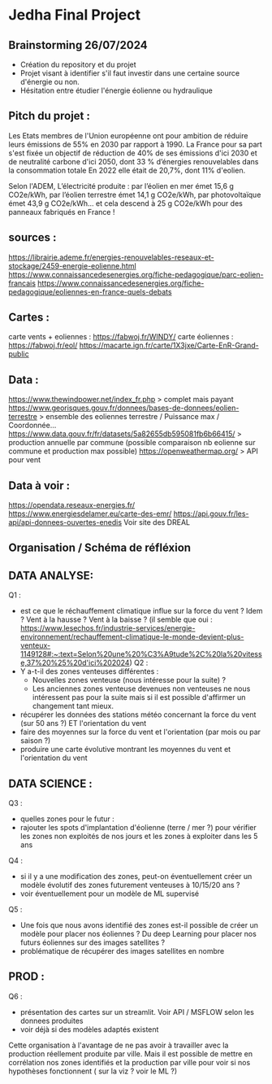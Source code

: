 # Jedha Final Project

## Brainstorming 26/07/2024

* Création du repository et du projet
* Projet visant à identifier s'il faut investir dans une certaine source d'énergie ou non.
* Hésitation entre étudier l'énergie éolienne ou hydraulique

## Pitch du projet :

Les Etats membres de l'Union européenne ont pour ambition de réduire leurs émissions de 55% en 2030 par rapport à 1990. 
La France pour sa part s'est fixée un objectif de réduction de 40% de ses émissions d'ici 2030 et de neutralité carbone d'ici 2050, dont 33 % d’énergies renouvelables dans la consommation totale
En 2022 elle était de 20,7%, dont 11% d'eolien.

Selon l'ADEM, L’électricité produite :
par l’éolien en mer émet 15,6 g CO2e/kWh, 
par l’éolien terrestre émet 14,1 g CO2e/kWh,
par photovoltaïque émet 43,9 g CO2e/kWh… et cela descend à 25 g CO2e/kWh pour des panneaux fabriqués en France !


## sources : 
https://librairie.ademe.fr/energies-renouvelables-reseaux-et-stockage/2459-energie-eolienne.html
https://www.connaissancedesenergies.org/fiche-pedagogique/parc-eolien-francais
https://www.connaissancedesenergies.org/fiche-pedagogique/eoliennes-en-france-quels-debats

## Cartes :
carte vents + eoliennes : https://fabwoj.fr/WINDY/
carte éoliennes  : https://fabwoj.fr/eol/
https://macarte.ign.fr/carte/1X3jxe/Carte-EnR-Grand-public

## Data :
https://www.thewindpower.net/index_fr.php > complet mais payant
https://www.georisques.gouv.fr/donnees/bases-de-donnees/eolien-terrestre > ensemble des eoliennes terrestre / Puissance max / Coordonnée...
https://www.data.gouv.fr/fr/datasets/5a82655db595081fb6b66415/ > production annuelle par commune (possible comparaison nb eolienne sur commune et production max possible)
https://openweathermap.org/ > API pour vent

## Data à voir :
https://opendata.reseaux-energies.fr/
https://www.energiesdelamer.eu/carte-des-emr/
https://api.gouv.fr/les-api/api-donnees-ouvertes-enedis
Voir site des DREAL

## Organisation / Schéma de réfléxion
## DATA ANALYSE:
Q1 : 
- est ce que le réchauffement climatique influe sur la force du vent ? Idem ? Vent à la hausse ? Vent à la baisse ? (il semble que oui : https://www.lesechos.fr/industrie-services/energie-environnement/rechauffement-climatique-le-monde-devient-plus-venteux-1149128#:~:text=Selon%20une%20%C3%A9tude%2C%20la%20vitesse,37%20%25%20d'ici%202024)
Q2 :
- Y a-t-il des zones venteuses différentes :
  - Nouvelles zones venteuse (nous intéresse pour la suite) ? 
  - Les anciennes zones venteuse devenues non venteuses ne nous intéressent pas pour la suite mais si il est possible d'affirmer un changement tant mieux.
- récupérer les données des stations météo concernant la force du vent (sur 50 ans ?) ET l'orientation du vent
- faire des moyennes sur la force du vent et l'orientation (par mois ou par saison ?)
- produire une carte évolutive montrant les moyennes du vent et l'orientation du vent

## DATA SCIENCE :
Q3 : 
- quelles zones pour le futur : 
- rajouter les spots d'implantation d'éolienne (terre / mer ?) pour vérifier les zones non exploités de nos jours et les zones à exploiter dans les 5 ans
  
Q4 :
- si il y a une modification des zones, peut-on éventuellement créer un modèle évolutif des zones futurement venteuses à 10/15/20 ans ?
- voir éventuellement pour un modèle de ML supervisé

Q5 : 
- Une fois que nous avons identifié des zones est-il possible de créer un modèle pour placer nos éoliennes ? Du deep Learning pour placer nos futurs éoliennes sur des images satellites ?
- problématique de récupérer des images satellites en nombre

## PROD :
Q6 : 
- présentation des cartes sur un streamlit. Voir API / MSFLOW selon les donnees produites
- voir déjà si des modèles adaptés existent	

Cette organisation à l'avantage de ne pas avoir à travailler avec la production réellement produite par ville. Mais il est possible de mettre en corrélation nos zones identifiés et la production par ville pour voir si nos hypothèses fonctionnent ( sur la viz ? voir le ML ?)

